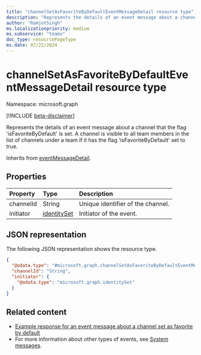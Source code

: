 ```yaml
---
title: "channelSetAsFavoriteByDefaultEventMessageDetail resource type"
description: "Represents the details of an event message about a channel set as favorite by default."
author: "RamjotSingh"
ms.localizationpriority: medium
ms.subservice: "teams"
doc_type: resourcePageType
ms.date: 07/22/2024
---
```


# channelSetAsFavoriteByDefaultEventMessageDetail resource type

Namespace: microsoft.graph

[!INCLUDE [beta-disclaimer](../../includes/beta-disclaimer.md)]

Represents the details of an event message about a channel that the flag 'isFavoriteByDefault' is set.
A channel is visible to all team members in the list of channels under a team if it has the flag 'isFavoriteByDefault' set to true.


Inherits from [eventMessageDetail](../resources/eventmessagedetail.md).

## Properties
|Property|Type|Description|
|:---|:---|:---|
|channelId|String|Unique identifier of the channel.|
|initiator|[identitySet](../resources/identityset.md)|Initiator of the event.|

## JSON representation
The following JSON representation shows the resource type.
<!-- {
  "blockType": "resource",
  "@odata.type": "microsoft.graph.channelSetAsFavoriteByDefaultEventMessageDetail",
  "baseType": "microsoft.graph.eventMessageDetail"
}
-->
``` json
{
  "@odata.type": "#microsoft.graph.channelSetAsFavoriteByDefaultEventMessageDetail",
  "channelId": "String",
  "initiator": {
    "@odata.type": "microsoft.graph.identitySet"
  }
}
```


## Related content
- [Example response for an event message about a channel set as favorite by default](/graph/system-messages/#channel-set-as-favorite-by-default)
- For more information about other types of events, see [System messages](/graph/system-messages).

